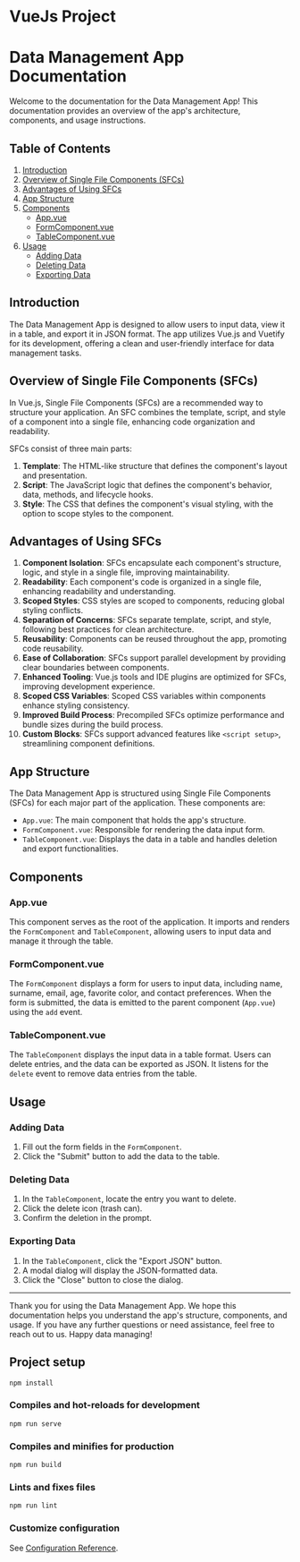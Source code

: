 # VueJs Project

# Data Management App Documentation

Welcome to the documentation for the Data Management App! This documentation provides an overview of the app's architecture, components, and usage instructions.

## Table of Contents

1. [Introduction](#introduction)
2. [Overview of Single File Components (SFCs)](#overview-of-single-file-components-sfcs)
3. [Advantages of Using SFCs](#advantages-of-using-sfcs)
4. [App Structure](#app-structure)
5. [Components](#components)
   - [App.vue](#appvue)
   - [FormComponent.vue](#formcomponentvue)
   - [TableComponent.vue](#tablecomponentvue)
6. [Usage](#usage)
   - [Adding Data](#adding-data)
   - [Deleting Data](#deleting-data)
   - [Exporting Data](#exporting-data)

## Introduction

The Data Management App is designed to allow users to input data, view it in a table, and export it in JSON format. The app utilizes Vue.js and Vuetify for its development, offering a clean and user-friendly interface for data management tasks.

## Overview of Single File Components (SFCs)

In Vue.js, Single File Components (SFCs) are a recommended way to structure your application. An SFC combines the template, script, and style of a component into a single file, enhancing code organization and readability.

SFCs consist of three main parts:

1. **Template**: The HTML-like structure that defines the component's layout and presentation.
2. **Script**: The JavaScript logic that defines the component's behavior, data, methods, and lifecycle hooks.
3. **Style**: The CSS that defines the component's visual styling, with the option to scope styles to the component.

## Advantages of Using SFCs

1. **Component Isolation**: SFCs encapsulate each component's structure, logic, and style in a single file, improving maintainability.
2. **Readability**: Each component's code is organized in a single file, enhancing readability and understanding.
3. **Scoped Styles**: CSS styles are scoped to components, reducing global styling conflicts.
4. **Separation of Concerns**: SFCs separate template, script, and style, following best practices for clean architecture.
5. **Reusability**: Components can be reused throughout the app, promoting code reusability.
6. **Ease of Collaboration**: SFCs support parallel development by providing clear boundaries between components.
7. **Enhanced Tooling**: Vue.js tools and IDE plugins are optimized for SFCs, improving development experience.
8. **Scoped CSS Variables**: Scoped CSS variables within components enhance styling consistency.
9. **Improved Build Process**: Precompiled SFCs optimize performance and bundle sizes during the build process.
10. **Custom Blocks**: SFCs support advanced features like `<script setup>`, streamlining component definitions.

## App Structure

The Data Management App is structured using Single File Components (SFCs) for each major part of the application. These components are:

- `App.vue`: The main component that holds the app's structure.
- `FormComponent.vue`: Responsible for rendering the data input form.
- `TableComponent.vue`: Displays the data in a table and handles deletion and export functionalities.

## Components

### App.vue

This component serves as the root of the application. It imports and renders the `FormComponent` and `TableComponent`, allowing users to input data and manage it through the table.

### FormComponent.vue

The `FormComponent` displays a form for users to input data, including name, surname, email, age, favorite color, and contact preferences. When the form is submitted, the data is emitted to the parent component (`App.vue`) using the `add` event.

### TableComponent.vue

The `TableComponent` displays the input data in a table format. Users can delete entries, and the data can be exported as JSON. It listens for the `delete` event to remove data entries from the table.

## Usage

### Adding Data

1. Fill out the form fields in the `FormComponent`.
2. Click the "Submit" button to add the data to the table.

### Deleting Data

1. In the `TableComponent`, locate the entry you want to delete.
2. Click the delete icon (trash can).
3. Confirm the deletion in the prompt.

### Exporting Data

1. In the `TableComponent`, click the "Export JSON" button.
2. A modal dialog will display the JSON-formatted data.
3. Click the "Close" button to close the dialog.

---

Thank you for using the Data Management App. We hope this documentation helps you understand the app's structure, components, and usage. If you have any further questions or need assistance, feel free to reach out to us. Happy data managing!


## Project setup
```
npm install
```

### Compiles and hot-reloads for development
```
npm run serve
```

### Compiles and minifies for production
```
npm run build
```

### Lints and fixes files
```
npm run lint
```

### Customize configuration
See [Configuration Reference](https://cli.vuejs.org/config/).
